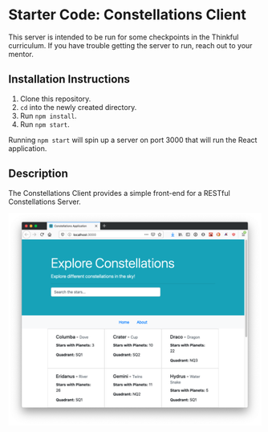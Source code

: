 # Starter Code: Constellations Client

This server is intended to be run for some checkpoints in the Thinkful curriculum. If you have trouble getting the server to run, reach out to your mentor.

## Installation Instructions

1. Clone this repository.
1. `cd` into the newly created directory.
1. Run `npm install`.
1. Run `npm start`.

Running `npm start` will spin up a server on port 3000 that will run the React application.

## Description

The Constellations Client provides a simple front-end for a RESTful Constellations Server.

![Application preview](./app-preview.png)
